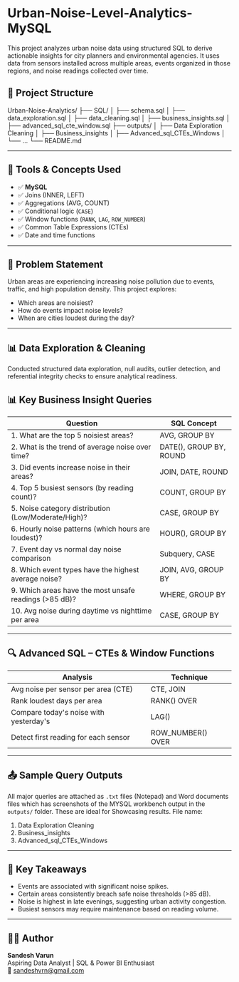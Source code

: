 # Urban-Noise-Level-Analytics-MySQL

This project analyzes urban noise data using structured SQL to derive actionable insights for city planners and environmental agencies. It uses data from sensors installed across multiple areas, events organized in those regions, and noise readings collected over time.

## 📁 Project Structure
Urban-Noise-Analytics/
├── SQL/
│ ├── schema.sql
│ ├── data_exploration.sql
│ ├── data_cleaning.sql
│ ├── business_insights.sql
│ ├── advanced_sql_cte_window.sql
├── outputs/
│ ├── Data Exploration Cleaning
│ ├── Business_insights
│ ├── Advanced_sql_CTEs_Windows
│ └── ...
└── README.md

---

## 🧠 Tools & Concepts Used

- ✅ **MySQL**
- ✅ Joins (INNER, LEFT)
- ✅ Aggregations (AVG, COUNT)
- ✅ Conditional logic (`CASE`)
- ✅ Window functions (`RANK`, `LAG`, `ROW_NUMBER`)
- ✅ Common Table Expressions (CTEs)
- ✅ Date and time functions

---

## 📌 Problem Statement

Urban areas are experiencing increasing noise pollution due to events, traffic, and high population density. This project explores:
- Which areas are noisiest?
- How do events impact noise levels?
- When are cities loudest during the day?

---

## 📊 Data Exploration & Cleaning 
Conducted structured data exploration, null audits, outlier detection, and referential integrity checks to ensure analytical readiness.


## 📊 Key Business Insight Queries

| Question                                                                 | SQL Concept             |
|--------------------------------------------------------------------------|------------------------ |
| 1. What are the top 5 noisiest areas?                                    | AVG, GROUP BY           |
| 2. What is the trend of average noise over time?                         | DATE(), GROUP BY, ROUND |
| 3. Did events increase noise in their areas?                             | JOIN, DATE, ROUND       |
| 4. Top 5 busiest sensors (by reading count)?                             | COUNT, GROUP BY         |
| 5. Noise category distribution (Low/Moderate/High)?                      | CASE, GROUP BY          |
| 6. Hourly noise patterns (which hours are loudest)?                      | HOUR(), GROUP BY        |
| 7. Event day vs normal day noise comparison                              | Subquery, CASE          |
| 8. Which event types have the highest average noise?                     | JOIN, AVG, GROUP BY     |
| 9. Which areas have the most unsafe readings (>85 dB)?                   | WHERE, GROUP BY         |
|10. Avg noise during daytime vs nighttime per area                        | CASE, GROUP BY          |

---

## 🔍 Advanced SQL – CTEs & Window Functions 

| Analysis                                                                    | Technique                |
|-----------------------------------------------------------------------------|--------------------------|
| Avg noise per sensor per area (CTE)                                         | CTE, JOIN                |
| Rank loudest days per area                                                  | RANK() OVER              |
| Compare today's noise with yesterday's                                      | LAG()                    |
| Detect first reading for each sensor                                        | ROW_NUMBER() OVER        |

---

## 📤 Sample Query Outputs

All major queries are attached as `.txt` files (Notepad) and Word documents files which has screenshots of the MYSQL workbench output in the `outputs/` folder. These are ideal for Showcasing results.
File name:
1) Data Exploration Cleaning
2) Business_insights
3) Advanced_sql_CTEs_Windows
---

## 🧠 Key Takeaways

- Events are associated with significant noise spikes.
- Certain areas consistently breach safe noise thresholds (>85 dB).
- Noise is highest in late evenings, suggesting urban activity congestion.
- Busiest sensors may require maintenance based on reading volume.

---

## 🙋‍♂️ Author

**Sandesh Varun**  
Aspiring Data Analyst | SQL & Power BI Enthusiast  
📧 sandeshvrn@gmail.com

